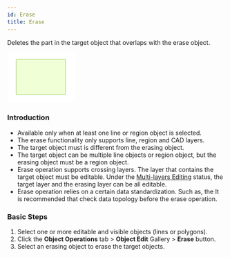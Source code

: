 ```yaml
---
id: Erase
title: Erase
---
```

Deletes the part in the target object that overlaps with the erase object.

![](img/Erase1.png)

### Introduction

* Available only when at least one line or region object is selected.
* The erase functionality only supports line, region and CAD layers.
* The target object must is different from the erasing object.
* The target object can be multiple line objects or region object, but the erasing object must be a region object. 
* Erase operation supports crossing layers. The layer that contains the target object must be editable. Under the [Multi-layers Editing](../CreateObjects/DTv2_Editable) status, the target layer and the erasing layer can be all editable.
* Erase operation relies on a certain data standardization. Such as, the It is recommended that check data topology before the erase operation.

### Basic Steps

1. Select one or more editable and visible objects (lines or polygons). 
2. Click the **Object Operations** tab > **Object Edit** Gallery > **Erase** button. 
3. Select an erasing object to erase the target objects.

